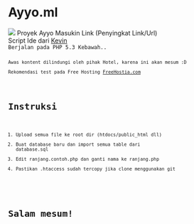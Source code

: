 # Ayyo.ml
<img src="https://ayyo.ml/images/penyingkat-link.png"/>
Proyek Ayyo Masukin Link (Penyingkat Link/Url)<br />
Script Ide dari <a href="http://ayyo.ml/pdmsm">Kevin</a>
<br />
<code>Berjalan pada PHP 5.3 Kebawah..<code><br />
<pre>Awas kontent dilindungi oleh pihak Hotel, karena ini akan mesum :D<br />
Rekomendasi test pada Free Hosting <a href="http://freehostia.com">FreeHostia.com</a></pre>

# Instruksi
1. Upload semua file ke root dir (htdocs/public_html dll)<br />
2. Buat database baru dan import semua table dari database.sql<br />
3. Edit ranjang.contoh.php dan ganti nama ke ranjang.php<br />
4. Pastikan .htaccess sudah tercopy jika clone menggunakan git
<br /><br />
# Salam mesum!
